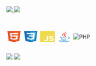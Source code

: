 <div>
  <a href="https://github.com/carvalhoBrenda">
    <img
      height="140em"
      src="https://github-readme-stats.vercel.app/api?username=carvalhoBrenda&show_icons=true&theme=dracula&include_all_commits=true&count_private=true"
    />
    <img
      height="140em"
      src="https://github-readme-stats.vercel.app/api/top-langs/?username=carvalhoBrenda&langs_count=5&theme=dracula&layout=compact"
    />
  </a>
</div>

##

<div style="display: inline_block">
  <br />
  <img
    align="center"
    alt="HTML"
    height="30"
    width="40"
    src="https://raw.githubusercontent.com/devicons/devicon/master/icons/html5/html5-original.svg"
  />
  <img
    align="center"
    alt="CSS"
    height="30"
    width="40"
    src="https://raw.githubusercontent.com/devicons/devicon/master/icons/css3/css3-original.svg"
  />
  <img
    align="center"
    alt="Javascript"
    height="30"
    width="40"
    src="https://raw.githubusercontent.com/devicons/devicon/master/icons/javascript/javascript-plain.svg"
  />
  <img
    align="center"
    alt="Javascript"
    height="30"
    width="40"
    src="https://raw.githubusercontent.com/devicons/devicon/master/icons/java/java-original.svg"
  />
  <img
    align="center"
    alt="PHP"
    height="30"
    width="40"
    src="[https://raw.githubusercontent.com/devicons/devicon/master/icons/java/java-original.svg](https://raw.githubusercontent.com/devicons/devicon/master/icons/php/php-original.svg)"
  />
</div>

##

<div>
        <a href="mailto:bcarvalho610@gmail.com"
    ><img
      src="https://img.shields.io/badge/-Gmail-%23333?style=for-the-badge&logo=gmail&logoColor=white"
      target="_blank"
  /></a>
  <a
    href="https://www.linkedin.com/in/brenda-carvalho-b98698222/"
    target="_blank" ><img src="https://img.shields.io/badge/-LinkedIn-%230077B5?style=for-the-badge&logo=linkedin&logoColor=white"
      target="_blank"/></a>     
</div>
